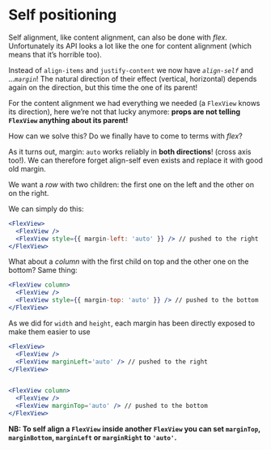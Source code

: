 # Self positioning

Self alignment, like content alignment, can also be done with _flex_. Unfortunately its API looks a lot like the one for content alignment (which means that it’s horrible too).

Instead of `align-items` and `justify-content` we now have *`align-self`* and ...*`margin`*! The natural direction of their effect (vertical, horizontal) depends again on the direction, but this time the one of its parent!

For the content alignment we had everything we needed (a `FlexView` knows its direction), here we’re not that lucky anymore: **props are not telling `FlexView` anything about its parent!**

How can we solve this? Do we finally have to come to terms with _flex_?

As it turns out, margin: `auto` works reliably in **both directions**! (cross axis too!).
We can therefore forget align-self even exists and replace it with good old margin.

We want a _row_ with two children: the first one on the left and the other on on the right.

We can simply do this:

```jsx
<FlexView>
  <FlexView />
  <FlexView style={{ margin-left: 'auto' }} /> // pushed to the right
</FlexView>
```

What about a _column_ with the first child on top and the other one on the bottom? Same thing:

```jsx
<FlexView column>
  <FlexView />
  <FlexView style={{ margin-top: 'auto' }} /> // pushed to the bottom
</FlexView>
```

As we did for `width` and `height`, each margin has been directly exposed to make them easier to use

```jsx
<FlexView>
  <FlexView />
  <FlexView marginLeft='auto' /> // pushed to the right
</FlexView>


<FlexView column>
  <FlexView />
  <FlexView marginTop='auto' /> // pushed to the bottom
</FlexView>
```

**NB: To self align a `FlexView` inside another `FlexView` you can set `marginTop`, `marginBottom`, `marginLeft` or `marginRight` to `'auto'`.**
